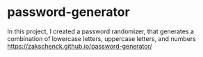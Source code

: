 # password-generator
In this project, I created a password randomizer, that generates a combination of lowercase letters, uppercase letters, and numbers
https://zakschenck.github.io/password-generator/
